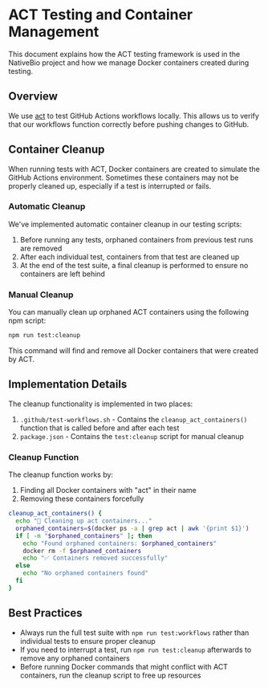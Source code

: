 # ACT Testing and Container Management

This document explains how the ACT testing framework is used in the NativeBio project and how we manage Docker containers created during testing.

## Overview

We use [act](https://github.com/nektos/act) to test GitHub Actions workflows locally. This allows us to verify that our workflows function correctly before pushing changes to GitHub.

## Container Cleanup

When running tests with ACT, Docker containers are created to simulate the GitHub Actions environment. Sometimes these containers may not be properly cleaned up, especially if a test is interrupted or fails.

### Automatic Cleanup

We've implemented automatic container cleanup in our testing scripts:

1. Before running any tests, orphaned containers from previous test runs are removed
2. After each individual test, containers from that test are cleaned up
3. At the end of the test suite, a final cleanup is performed to ensure no containers are left behind

### Manual Cleanup

You can manually clean up orphaned ACT containers using the following npm script:

```bash
npm run test:cleanup
```

This command will find and remove all Docker containers that were created by ACT.

## Implementation Details

The cleanup functionality is implemented in two places:

1. `.github/test-workflows.sh` - Contains the `cleanup_act_containers()` function that is called before and after each test
2. `package.json` - Contains the `test:cleanup` script for manual cleanup

### Cleanup Function

The cleanup function works by:

1. Finding all Docker containers with "act" in their name
2. Removing these containers forcefully

```bash
cleanup_act_containers() {
  echo "🧹 Cleaning up act containers..."
  orphaned_containers=$(docker ps -a | grep act | awk '{print $1}')
  if [ -n "$orphaned_containers" ]; then
    echo "Found orphaned containers: $orphaned_containers"
    docker rm -f $orphaned_containers
    echo "✅ Containers removed successfully"
  else
    echo "No orphaned containers found"
  fi
}
```

## Best Practices

- Always run the full test suite with `npm run test:workflows` rather than individual tests to ensure proper cleanup
- If you need to interrupt a test, run `npm run test:cleanup` afterwards to remove any orphaned containers
- Before running Docker commands that might conflict with ACT containers, run the cleanup script to free up resources
